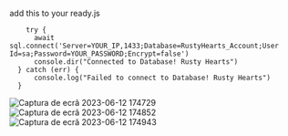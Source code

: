 add this to your ready.js

        try {
          await sql.connect('Server=YOUR_IP,1433;Database=RustyHearts_Account;User Id=sa;Password=YOUR_PASSWORD;Encrypt=false')
          console.dir("Connected to Database! Rusty Hearts")
      } catch (err) {
          console.log("Failed to connect to Database! Rusty Hearts")
      }

![Captura de ecrã 2023-06-12 174729](https://github.com/Zheity/Give-Zen/assets/60073129/08cb2e6b-6fd2-4a3a-b3a2-93d2fb404349)
![Captura de ecrã 2023-06-12 174852](https://github.com/Zheity/Give-Zen/assets/60073129/75cc3e54-e441-44aa-8093-72c635a8a5c2)
![Captura de ecrã 2023-06-12 174943](https://github.com/Zheity/Give-Zen/assets/60073129/ae6efa40-9b01-499b-bcef-880a31873db7)
